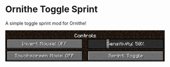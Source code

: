 # Ornithe Toggle Sprint

A simple toggle sprint mod for Ornithe!

![button.png](src/main/resources/assets/ornithetogglesprint/button.png)
